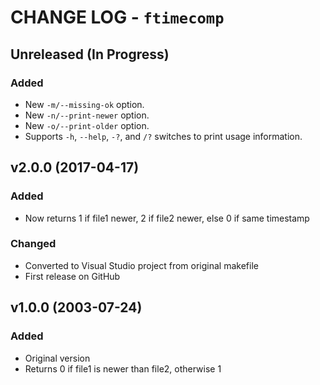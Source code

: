 CHANGE LOG - `ftimecomp`
===================================================================================

Unreleased  (In Progress)
----------------------------------------------------------------------------------------------------
### Added
  - New `-m/--missing-ok` option.
  - New `-n/--print-newer` option.
  - New `-o/--print-older` option.
  - Supports `-h`, `--help`, `-?`, and `/?` switches to print usage information.


v2.0.0  (2017-04-17)
----------------------------------------------------------------------------------------------------
### Added
  - Now returns 1 if file1 newer, 2 if file2 newer, else 0 if same timestamp

### Changed
  - Converted to Visual Studio project from original makefile
  - First release on GitHub


v1.0.0  (2003-07-24)
----------------------------------------------------------------------------------------------------
### Added
  - Original version
  - Returns 0 if file1 is newer than file2, otherwise 1
